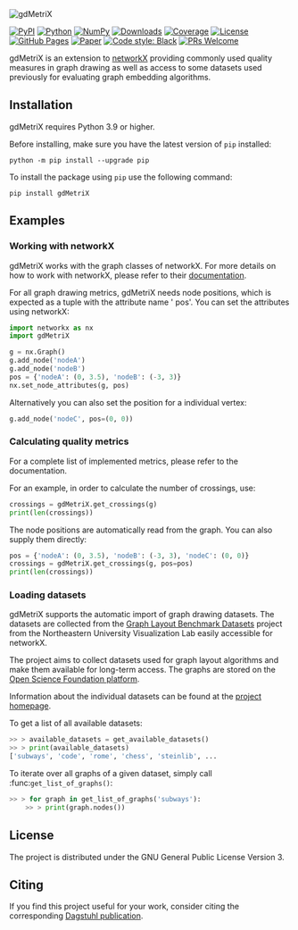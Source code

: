 <picture>
  <source media="(prefers-color-scheme: dark)" srcset="https://livus.github.io/gdMetriX/_static/logo_dark.svg">
  <source media="(prefers-color-scheme: light)" srcset="https://livus.github.io/gdMetriX/_static/logo.svg">
  <img src="https://livus.github.io/gdMetriX/_static/logo.svg" alt="gdMetriX">
</picture>


[![PyPI](https://img.shields.io/pypi/v/gdMetriX.svg)](https://pypi.org/project/gdMetriX/)
[![Python](https://img.shields.io/pypi/pyversions/gdMetriX.svg)](https://pypi.org/project/gdMetriX/)
[![NumPy](https://img.shields.io/badge/works%20with-networkX-013243?logo=python)](https://github.com/networkx/networkx)
[![Downloads](https://img.shields.io/pypi/dm/gdMetriX)](https://pypistats.org/packages/gdmetrix)
[![Coverage](https://codecov.io/gh/livus/gdMetriX/branch/main/graph/badge.svg)](https://app.codecov.io/gh/livus/gdMetriX)
[![License](https://img.shields.io/github/license/livus/gdMetriX.svg)](https://github.com/livus/gdMetriX?tab=GPL-3.0-1-ov-file)
[![GitHub Pages](https://img.shields.io/badge/docs-github.io-blue.svg)](https://livus.github.io/gdMetriX/)
[![Paper](https://img.shields.io/badge/DOI-10.4230%2FLIPIcs.GD.2024.45-blue)](https://doi.org/10.4230/LIPIcs.GD.2024.45)
[![Code style: Black](https://img.shields.io/badge/code%20style-black-000000.svg)](https://black.readthedocs.io/en/stable/index.html)
[![PRs Welcome](https://img.shields.io/badge/contribute-good%20first%20issues-brightgreen.svg)](https://github.com/livus/gdMetriX/issues?q=is%3Apr+is%3Aopen+label%3A%22good+first+issue%22)


gdMetriX is an extension to [networkX](https://github.com/networkx/networkx) providing commonly used quality measures in
graph drawing as well as access to some datasets used previously for evaluating graph embedding algorithms.

## Installation

gdMetriX requires Python 3.9 or higher.

Before installing, make sure you have the latest version of `pip` installed:

```shell
python -m pip install --upgrade pip
```

To install the package using `pip` use the following command:

```shell
pip install gdMetriX
```

## Examples

### Working with networkX

gdMetriX works with the graph classes of networkX. For more details on how to work with networkX, please refer to their
[documentation](https://networkx.org/documentation/stable/).

For all graph drawing metrics, gdMetriX needs node positions, which is expected as a tuple with the attribute name '
pos'.
You can set the attributes using networkX:

```python
import networkx as nx
import gdMetriX

g = nx.Graph()
g.add_node('nodeA')
g.add_node('nodeB')
pos = {'nodeA': (0, 3.5), 'nodeB': (-3, 3)}
nx.set_node_attributes(g, pos)
```

Alternatively you can also set the position for a individual vertex:

```python
g.add_node('nodeC', pos=(0, 0))
```

### Calculating quality metrics

For a complete list of implemented metrics, please refer to the documentation.

For an example, in order to calculate the number of crossings, use:

```python
crossings = gdMetriX.get_crossings(g)
print(len(crossings))
```

The node positions are automatically read from the graph. You can also supply them directly:

```python
pos = {'nodeA': (0, 3.5), 'nodeB': (-3, 3), 'nodeC': (0, 0)}
crossings = gdMetriX.get_crossings(g, pos=pos)
print(len(crossings))
```

### Loading datasets

gdMetriX supports the automatic import of graph drawing datasets. The datasets are collected from the
[Graph Layout Benchmark Datasets](https://visdunneright.github.io/gd_benchmark_sets/) project from the Northeastern
University Visualization Lab easily accessible for networkX.

The project aims to collect datasets used for graph layout algorithms and make them available for long-term access.
The graphs are stored on the [Open Science Foundation platform](https://osf.io/j7ucv/).

Information about the individual datasets can be found at the
[project homepage](https://visdunneright.github.io/gd_benchmark_sets/>).

To get a list of all available datasets:

```python
>> > available_datasets = get_available_datasets()
>> > print(available_datasets)
['subways', 'code', 'rome', 'chess', 'steinlib', ...
```

To iterate over all graphs of a given dataset, simply call :func:`get_list_of_graphs()`:

```python
>> > for graph in get_list_of_graphs('subways'):
    >> > print(graph.nodes())
```        

## License

The project is distributed under the GNU General Public License Version 3.


## Citing

If you find this project useful for your work, consider citing the corresponding
[Dagstuhl publication](https://drops.dagstuhl.de/entities/document/10.4230/LIPIcs.GD.2024.45>).